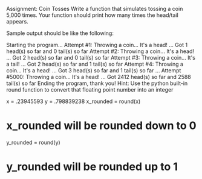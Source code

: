 Assignment: Coin Tosses
Write a function that simulates tossing a coin 5,000 times. Your function should print how many times the head/tail appears.

Sample output should be like the following:

Starting the program...
Attempt #1: Throwing a coin... It's a head! ... Got 1 head(s) so far and 0 tail(s) so far
Attempt #2: Throwing a coin... It's a head! ... Got 2 head(s) so far and 0 tail(s) so far
Attempt #3: Throwing a coin... It's a tail! ... Got 2 head(s) so far and 1 tail(s) so far
Attempt #4: Throwing a coin... It's a head! ... Got 3 head(s) so far and 1 tail(s) so far
...
Attempt #5000: Throwing a coin... It's a head! ... Got 2412 head(s) so far and 2588 tail(s) so far
Ending the program, thank you!
Hint: Use the python built-in round function to convert that floating point number into an integer

x = .23945593
y = .798839238
x_rounded = round(x)
# x_rounded will be rounded down to 0
y_rounded = round(y)
# y_rounded will be rounded up to 1